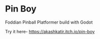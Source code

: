 # Pin Boy
Foddian Pinball Platformer build with Godot

Try it here- 
https://akashkatir.itch.io/pin-boy
